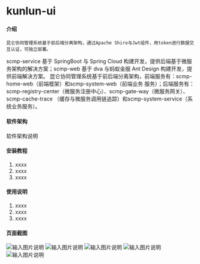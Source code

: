 # kunlun-ui

#### 介绍
    昆仑协同管理系统基于前后端分离架构，通过Apache Shiro与Jwt组件，用token进行数据交互认证，可独立部署。
scmp-service 基于 SpringBoot 与 Spring Cloud 构建开发，提供后端基于微服务架构的解决方案；scmp-web 基于
dva 与蚂蚁金服 Ant Design 构建开发，提供前端解决方案。
    昆仑协同管理系统基于前后端分离架构，前端服务有：scmp-home-web（前端框架）和scmp-system-web（前端业务
服务）；后端服务有：scmp-registry-center（微服务注册中心）、scmp-gate-way（微服务网关）、scmp-cache-trace
（缓存与微服务调用链追踪）和scmp-system-service（系统业务服务）。

#### 软件架构
软件架构说明

#### 安装教程

1.  xxxx
2.  xxxx
3.  xxxx

#### 使用说明

1.  xxxx
2.  xxxx
3.  xxxx

#### 页面截图
![输入图片说明](https://images.gitee.com/uploads/images/2020/0329/212754_19dcff86_1894302.png "屏幕截图.png")
![输入图片说明](https://images.gitee.com/uploads/images/2020/0329/212715_b90c56b0_1894302.png "屏幕截图.png")
![输入图片说明](https://images.gitee.com/uploads/images/2020/0329/212846_cdc3bebd_1894302.png "屏幕截图.png")
![输入图片说明](https://images.gitee.com/uploads/images/2020/0329/212933_5dc7b5d8_1894302.png "屏幕截图.png")
![输入图片说明](https://images.gitee.com/uploads/images/2020/0329/213017_05874d99_1894302.png "屏幕截图.png")
